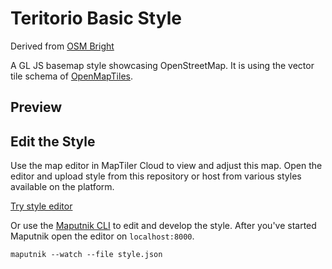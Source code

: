 # Teritorio Basic Style

Derived from [OSM Bright](https://github.com/openmaptiles/osm-bright-gl-style)

A GL JS basemap style showcasing OpenStreetMap. It is using the vector tile schema of [OpenMapTiles](https://github.com/openmaptiles/openmaptiles).

## Preview

## Edit the Style

Use the map editor in MapTiler Cloud to view and adjust this map. Open the editor and upload style from this repository or host from various styles available on the platform.

[Try style editor](https://cloud.maptiler.com/maps/editor)


Or use the [Maputnik CLI](http://openmaptiles.org/docs/style/maputnik/) to edit and develop the style.
After you've started Maputnik open the editor on `localhost:8000`.

```
maputnik --watch --file style.json
```
